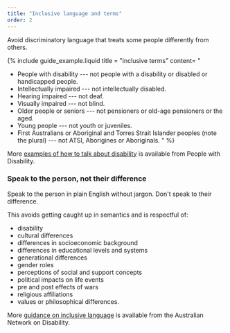 ```yaml
---
title: "Inclusive language and terms"
order: 2
---
```


Avoid discriminatory language that treats some people differently from others.

{% include guide_example.liquid
  title = "inclusive terms"
  content= "
- People with disability --- not people with a disability or disabled or handicapped people.
- Intellectually impaired --- not intellectually disabled.
- Hearing impaired --- not deaf.
- Visually impaired --- not blind.
- Older people or seniors --- not pensioners or old-age pensioners or the aged.
- Young people --- not youth or juveniles.
- First Australians or Aboriginal and Torres Strait Islander peoples (note the plural) --- not ATSI, Aborigines or Aboriginals.
"
%}

More <a href="http://pwd.org.au/library/guide-to-reporting-disability.html" rel="external">examples of how to talk about disability</a> is available from People with Disability.

### Speak to the person, not their difference

Speak to the person in plain English without jargon. Don't speak to their difference.

This avoids getting caught up in semantics and is respectful of:

- disability
- cultural differences
- differences in socioeconomic background
- differences in educational levels and systems
- generational differences
- gender roles
- perceptions of social and support concepts
- political impacts on life events
- pre and post effects of wars
- religious affiliations
- values or philosophical differences.

More <a href="http://www.and.org.au/pages/inclusive-language.html" rel="external">guidance on inclusive language</a> is available from the Australian Network on Disability.
